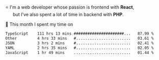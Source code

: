 ⭐ I'm a web developer whose passion is frontend with <b>React</b>,<br/>
&nbsp; &nbsp; &nbsp; but I've also spent a lot of time in backend with <b>PHP</b>.

📅 This month I spent my time on

<!--START_SECTION:waka-->

```txt
TypeScript    111 hrs 13 mins ######################...   87.99 %
Other         4 hrs 33 mins   #........................   03.61 %
JSON          3 hrs 2 mins    #........................   02.41 %
YAML          2 hrs 35 mins   #........................   02.05 %
JavaScript    1 hr 49 mins    .........................   01.44 %
```

<!--END_SECTION:waka-->
